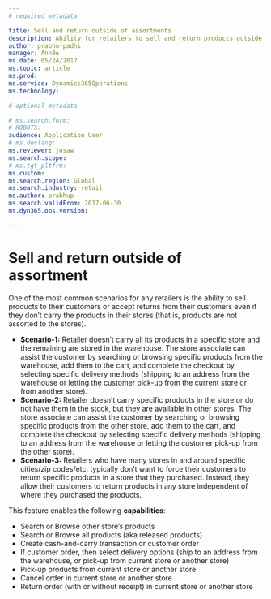 ```yaml
---
# required metadata

title: Sell and return outside of assortments
description: Ability for retailers to sell and return products outside of assortments.
author: prabhu-padhi
manager: AnnBe
ms.date: 05/24/2017
ms.topic: article
ms.prod: 
ms.service: Dynamics365Operations
ms.technology: 

# optional metadata

# ms.search.form: 
# ROBOTS: 
audience: Application User
# ms.devlang: 
ms.reviewer: josaw
ms.search.scope:
# ms.tgt_pltfrm: 
ms.custom: 
ms.search.region: Global
ms.search.industry: retail
ms.author: prabhup
ms.search.validFrom: 2017-06-30
ms.dyn365.ops.version: 

---
```


# Sell and return outside of assortment
One of the most common scenarios for any retailers is the ability to sell products to their customers or accept returns from their customers even if they don’t carry the products in their stores (that is, products are not assorted to the stores).

+ **Scenario-1:** Retailer doesn’t carry all its products in a specific store and the remaining are stored in the warehouse. The store associate can assist the customer by searching or browsing specific products from the warehouse, add them to the cart, and complete the checkout by selecting specific delivery methods (shipping to an address from the warehouse or letting the customer pick-up from the current store or from another store).
+ **Scenario-2:** Retailer doesn’t carry specific products in the store or do not have them in the stock, but they are available in other stores. The store associate can assist the customer by searching or browsing specific products from the other store, add them to the cart, and complete the checkout by selecting specific delivery methods (shipping to an address from the warehouse or letting the customer pick-up from the other store).
+ **Scenario-3:** Retailers who have many stores in and around specific cities/zip codes/etc. typically don’t want to force their customers to return specific products in a store that they purchased. Instead, they allow their customers to return products in any store independent of where they purchased the products.

This feature enables the following **capabilities**:
+ Search or Browse other store’s products
+ Search or Browse all products (aka released products)
+ Create cash-and-carry transaction or customer order
+ If customer order, then select delivery options (ship to an address from the warehouse, or pick-up from current store or another store)
+ Pick-up products from current store or another store
+ Cancel order in current store or another store
+ Return order (with or without receipt) in current store or another store
